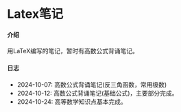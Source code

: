 # Latex笔记

#### 介绍

用LaTeX编写的笔记，暂时有高数公式背诵笔记。

#### 日志

- 2024-10-07: 高数公式背诵笔记(反三角函数，常用极数)
- 2024-10-12: 高数公式背诵笔记(基础公式)，主要部分完成。
- 2024-10-24: 高等数学知识点基本完成。